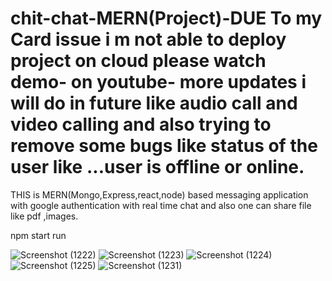 # chit-chat-MERN(Project)-DUE To my Card issue i m not able to deploy project on cloud please watch demo- on youtube-  more updates i will do in future like audio call and video calling and also trying to remove some bugs like status of the user like ...user is offline or online.
THIS is MERN(Mongo,Express,react,node) based messaging  application with google authentication with real time chat and also one can share file like pdf ,images.

npm start run


![Screenshot (1222)](https://user-images.githubusercontent.com/122516735/215248717-aba15178-7c9b-455f-b1f3-958bc3d157f2.png)
![Screenshot (1223)](https://user-images.githubusercontent.com/122516735/215249112-330f2b4d-79c2-4a05-ad17-72ecb13a992c.png)
![Screenshot (1224)](https://user-images.githubusercontent.com/122516735/215249117-05ff3c6a-fd93-4c92-92a7-45c30aa7bad6.png)
![Screenshot (1225)](https://user-images.githubusercontent.com/122516735/215249119-47a06ed2-4a35-4ed8-bb9d-0bf8007100e3.png)
![Screenshot (1231)](https://user-images.githubusercontent.com/122516735/215249131-08f610cd-b625-430e-801b-5f97df327c72.png)
